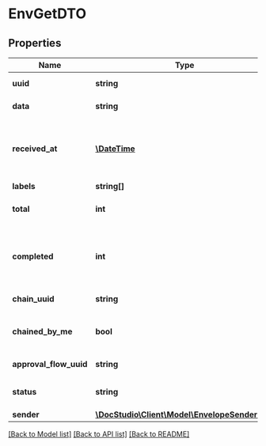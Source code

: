 # EnvGetDTO

## Properties
Name | Type | Description | Notes
------------ | ------------- | ------------- | -------------
**uuid** | **string** | UUID of envelope | [optional] 
**data** | **string** | Envelope XML | [optional] 
**received_at** | [**\DateTime**](\DateTime.md) | Date of receiving the envelope by the mailbox | [optional] 
**labels** | **string[]** |  | [optional] 
**total** | **int** | Total number of participants | [optional] 
**completed** | **int** | Number of participants who completed their processing | [optional] 
**chain_uuid** | **string** | Envelope chain UUID | [optional] 
**chained_by_me** | **bool** | Envelope chained by requested user | [optional] 
**approval_flow_uuid** | **string** | Approval flow UUID | [optional] 
**status** | **string** | Calculated status for mailbox | [optional] 
**sender** | [**\DocStudio\Client\Model\EnvelopeSenderDTO**](EnvelopeSenderDTO.md) |  | [optional] 

[[Back to Model list]](../../README.md#documentation-for-models) [[Back to API list]](../../README.md#documentation-for-api-endpoints) [[Back to README]](../../README.md)

